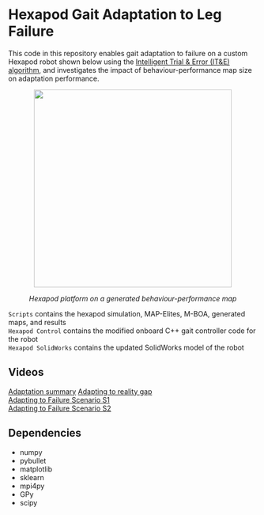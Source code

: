 # Hexapod Gait Adaptation to Leg Failure

This code in this repository enables gait adaptation to failure on a custom Hexapod robot shown below using the [Intelligent Trial & Error (IT&E) algorithm](https://doi.org/10.1038/nature14422), and investigates the impact of behaviour-performance map size on adaptation performance.

<p align="center">
  <img src="cover_image.png" width="400"/>
</p>

<p align="center">
  <i> Hexapod platform on a generated behaviour-performance map </i>
</p>

`Scripts` contains the hexapod simulation, MAP-Elites, M-BOA, generated maps, and results\
`Hexapod Control` contains the modified onboard C++ gait controller code for the robot\
`Hexapod SolidWorks` contains the updated SolidWorks model of the robot

## Videos
[Adaptation summary](https://youtu.be/3KyUpPa7iBk)
[Adapting to reality gap](https://youtu.be/4OiwZUYhZuA)\
[Adapting to Failure Scenario S1](https://youtu.be/4rsNQu46i6c)\
[Adapting to Failure Scenario S2](https://youtu.be/6fp-Spu_-Wc)

## Dependencies
- numpy
- pybullet
- matplotlib
- sklearn
- mpi4py
- GPy
- scipy
